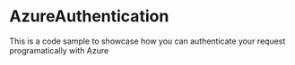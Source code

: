 # AzureAuthentication

This is a code sample to showcase how you can authenticate your request programatically with Azure
